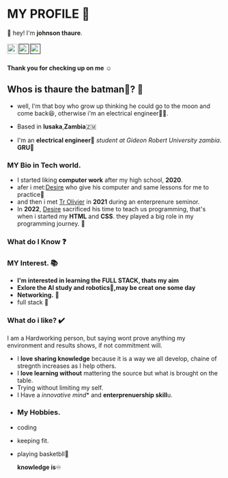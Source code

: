 

# MY PROFILE 🤵

 :wave: hey! I'm **johnson thaure**.
 <br/>
 <br />
 <a href="https://web.facebook.com/profile.php?id=100080111871939&sk=reels_tab">
  <img align="left" alt="tamara's LinkdeIn" width="24px" src="https://cdn.jsdelivr.net/npm/simple-icons@v3/icons/linkedin.svg" />
</a>
<a href="">
  <img align="left" alt="tamara's Instagram" width="24px" src="https://cdn.jsdelivr.net/npm/simple-icons@v3/icons/twitter.svg" />
</a>
<a href="">
  <img align="left" alt="tamara's Instagram" width="24px" src="https://cdn.jsdelivr.net/npm/simple-icons@v3/icons/facebook.svg" />
</a>
<br />
<br />

 **Thank you for checking up on me** :relaxed:

 ## Whos is  thaure the **batman**🦇? :thinking:
 - well, I'm that boy who grow up thinking he could go to the moon and come back😆, otherwise i'm an electrical engineer🧰:laughing:.
 - Based in **lusaka**,**Zambia**🇿🇲

- I'm an **electrical engineer**🧰 *student at Gideon Robert University zambia*. **GRU**🏫 

### MY Bio in Tech world.
- I started liking **computer work** after my high school, **2020**.
- afer i met:[Desire](https://github.com/Deewiliams) who give his computer and same lessons for me to practice🌟
- and then i met [Tr Olivier](https://www.linkedin.comwho/in/olivierjm/?originalSubdomain=zm) in **2021** during an enterprenure seminor. 
- In **2022**, [Desire](https://github.com/Deewiliams) sacrificed his time to teach us programming, that's when i started my **HTML** and **CSS**.
 they played a big role in my    programming journey. :pray:

### What do I Know :question:


     
### MY Interest. 📚
- **I'm interested in learning the **FULL STACK**, thats my aim** 
- **Exlore the AI study and robotics🤖,may be creat one some day** 
- **Networking.** 🔧
- full stack 🔋

### What do i like? ✔️

I am a Hardworking person, but saying wont prove anything my environment and results shows, if not commitment will.
- I **love sharing knowledge** because it is a way we all develop, chaine of stregnth increases as I help others.
- I **love learning without** mattering the source but what is brought on the table.
- Trying without limiting my self.
- I Have a *innovative mind** and **enterprenuership skill**u.
- 
  ### My Hobbies.
* coding 
* keeping fit.
* playing basketbll🏀


  **knowledge is**:infinity: 

  















